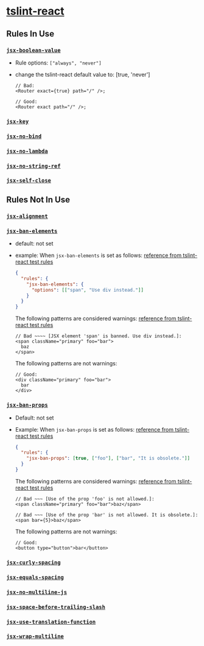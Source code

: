 # [tslint-react](https://github.com/palantir/tslint-react)

## Rules In Use

### [`jsx-boolean-value`](https://github.com/yannickcr/eslint-plugin-react/blob/master/docs/rules/jsx-boolean-value.md)

- Rule options: `["always", "never"]`
- change the tslint-react default value to: [true, 'never']

  ```tsx
  // Bad:
  <Router exact={true} path="/" />;

  // Good:
  <Router exact path="/" />;
  ```

### [`jsx-key`](https://github.com/yannickcr/eslint-plugin-react/blob/master/docs/rules/jsx-key.md)

### [`jsx-no-bind`](https://github.com/yannickcr/eslint-plugin-react/blob/master/docs/rules/jsx-no-bind.md)

### [`jsx-no-lambda`](https://github.com/palantir/tslint-react#rules)

### [`jsx-no-string-ref`](https://github.com/yannickcr/eslint-plugin-react/blob/master/docs/rules/no-string-refs.md)

### [`jsx-self-close`](https://github.com/palantir/tslint-react#rules)

## Rules Not In Use

### [`jsx-alignment`](https://github.com/palantir/tslint-react#rules)

### [`jsx-ban-elements`](https://github.com/palantir/tslint-react#rules)

- default: not set
- example:
  When `jsx-ban-elements` is set as follows: [reference from tslint-react test rules](https://github.com/palantir/tslint-react/blob/master/test/rules/jsx-ban-elements/tslint.json)

  ```json
  {
    "rules": {
      "jsx-ban-elements": {
        "options": [["span", "Use div instead."]]
      }
    }
  }
  ```

  The following patterns are considered warnings: [reference from tslint-react test rules](https://github.com/palantir/tslint-react/blob/master/test/rules/jsx-ban-elements/test.tsx.lint)

  ```tsx
  // Bad ~~~~ [JSX element 'span' is banned. Use div instead.]:
  <span className="primary" foo="bar">
    baz
  </span>
  ```

  The following patterns are not warnings:

  ```tsx
  // Good:
  <div className="primary" foo="bar">
    bar
  </div>
  ```

### [`jsx-ban-props`](https://github.com/palantir/tslint-react#rules)

- Default: not set
- Example:
  When `jsx-ban-props` is set as follows: [reference from tslint-react test rules](https://github.com/palantir/tslint-react/blob/master/test/rules/jsx-ban-props/tslint.json)

  ```json
  {
    "rules": {
      "jsx-ban-props": [true, ["foo"], ["bar", "It is obsolete."]]
    }
  }
  ```

  The following patterns are considered warnings: [reference from tslint-react test rules](https://github.com/palantir/tslint-react/blob/master/test/rules/jsx-ban-props/test.tsx.lint)

  ```tsx
  // Bad ~~~ [Use of the prop 'foo' is not allowed.]:
  <span className="primary" foo="bar">baz</span>

  // Bad ~~~ [Use of the prop 'bar' is not allowed. It is obsolete.]:
  <span bar={5}>baz</span>
  ```

  The following patterns are not warnings:

  ```tsx
  // Good:
  <button type="button">bar</button>
  ```

### [`jsx-curly-spacing`](https://github.com/yannickcr/eslint-plugin-react/blob/master/docs/rules/jsx-curly-spacing.md)

### [`jsx-equals-spacing`](https://github.com/yannickcr/eslint-plugin-react/blob/master/docs/rules/jsx-equals-spacing.md)

### [`jsx-no-multiline-js`](https://github.com/palantir/tslint-react#rules)

### [`jsx-space-before-trailing-slash`](https://github.com/yannickcr/eslint-plugin-react/blob/master/docs/rules/jsx-space-before-closing.md)

### [`jsx-use-translation-function`](https://github.com/palantir/tslint-react#rules)

### [`jsx-wrap-multiline`](https://github.com/yannickcr/eslint-plugin-react/blob/master/docs/rules/jsx-wrap-multilines.md)
